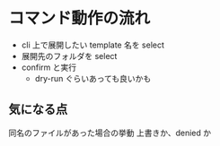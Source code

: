 # コマンド動作の流れ

- cli 上で展開したい template 名を select
- 展開先のフォルダを select
- confirm と実行
  - dry-run ぐらいあっても良いかも

## 気になる点

同名のファイルがあった場合の挙動
上書きか、denied か

